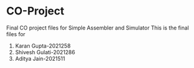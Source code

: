 # CO-Project

Final CO project files for Simple Assembler and Simulator
This is the final files for 
1) Karan Gupta-2021258
2) Shivesh Gulati-2021286
3) Aditya Jain-2021511
